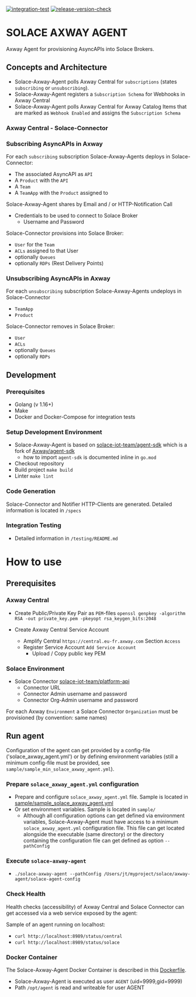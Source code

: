 [![integration-test](https://github.com/solace-iot-team/solace-axway-agent/actions/workflows/integration-test.yml/badge.svg)](https://github.com/solace-iot-team/solace-axway-agent/actions/workflows/integration-test.yml) 
[![release-version-check](https://github.com/solace-iot-team/solace-axway-agent/actions/workflows/release-version-check.yml/badge.svg)](https://github.com/solace-iot-team/solace-axway-agent/actions/workflows/release-version-check.yml)
# SOLACE AXWAY AGENT

Axway Agent for provisioning AsyncAPIs into Solace Brokers. 

## Concepts and Architecture

* Solace-Axway-Agent polls Axway Central for `subscriptions` (states `subscribing` or  `unsubscribing`).
* Solace-Axway-Agent registers a `Subscription Schema` for Webhooks in Axway Central
* Solace-Axway-Agent polls Axway Central for Axway Catalog Items that are marked as `Webhook Enabled` and assigns the `Subscription Schema`

### Axway Central - Solace-Connector 

### Subscribing AsyncAPIs in Axway

For each `subscribing` subscription Solace-Axway-Agents deploys in Solace-Connector:
* The associated AsyncAPI as `API`
* A `Product` with the `API`
* A `Team` 
* A `TeamApp` with the `Product` assigned to

Solace-Axway-Agent shares by Email and / or HTTP-Notification Call
* Credentials to be used to connect to Solace Broker
  * Username and Password

Solace-Connector provisions into Solace Broker:
* `User` for the `Team`
* `ACLs` assigned to that User
* optionally `Queues`
* optionally `RDPs` (Rest Delivery Points)

### Unsubscribing AsyncAPIs in Axway

For each `unsubscribing` subscription Solace-Axway-Agents undeploys in Solace-Connector
* `TeamApp`
* `Product`

Solace-Connector removes in Solace Broker:
* `User`
* `ACLs`
* optionally `Queues`
* optionally `RDPs`


## Development 
### Prerequisites

* Golang (v 1.16+)
* Make
* Docker and Docker-Compose for integration tests

### Setup Development Environment 

* Solace-Axway-Agent is based on [solace-iot-team/agent-sdk](https://github.com/solace-iot-team/agent-sdk) which is a fork of [Axway/agent-sdk](https://github.com/Axway/agent-sdk) 
  * how to import `agent-sdk` is documented inline in `go.mod`
* Checkout repository
* Build project
  `make build`
* Linter
  `make lint`

### Code Generation
Solace-Connector and Notifier HTTP-Clients are generated. Detailed information is located in `/specs`

### Integration Testing

* Detailed information in `/testing/README.md`

# How to use

## Prerequisites

### Axway Central

* Create Public/Private Key Pair as `PEM`-files
`openssl genpkey -algorithm RSA -out private_key.pem -pkeyopt rsa_keygen_bits:2048`
  
* Create Axway Central Service Account
   * Amplify Central `https://central.eu-fr.axway.com` Section `Access`
   * Register Service Account `Add Service Account`
     * Upload / Copy public key PEM 
   
### Solace Environment
* Solace Connector [solace-iot-team/platform-api](https://github.com/solace-iot-team/platform-api)
   * Connector URL
   * Connector Admin username and password
   * Connector Org-Admin username and password
   
For each Axway `Environment` a Solace Connector `Organization` must be provisioned (by convention: same names)  

## Run agent

Configuration of the agent can get provided by a config-file ('solace_axway_agent.yml') or by defining environment variables (still a minimum config-file must be provided, see `sample/sample_min_solace_axway_agent.yml`).


### Prepare `solace_axway_agent.yml` configuration
* Prepare and configure `solace_axway_agent.yml` file. Sample is located in [sample/sample_solace_axway_agent.yml](sample/sample_solace_axway_agent.yml)
* Or set environment variables. Sample is located in `sample/`
  * Although all configuration options can get defined via environment variables, Solace-Axway-Agent must have access to a minimum `solace_axway_agent.yml` configuration file. This file can get located alongside the executable (same directory) or the directory containing the configuration file can get defined as option `--pathConfig`

### Execute `solace-axway-agent` 
* `./solace-axway-agent --pathConfig /Users/jt/myproject/solace/axway-agent/solace-agent-config`

### Check Health

Health checks (accessibility) of Axway Central and Solace Connector can get accessed via a web service exposed by the agent:

Sample of an agent running on localhost:

* `curl http://localhost:8989/status/central`
* `curl http://localhost:8989/status/solace`

### Docker Container
The Solace-Axway-Agent Docker Container is described in this [Dockerfile](Dockerfile).

* Solace-Axway-Agent is executed as user `AGENT` (uid=9999,gid=9999)
* Path `/opt/agent` is read and writeable for user AGENT

